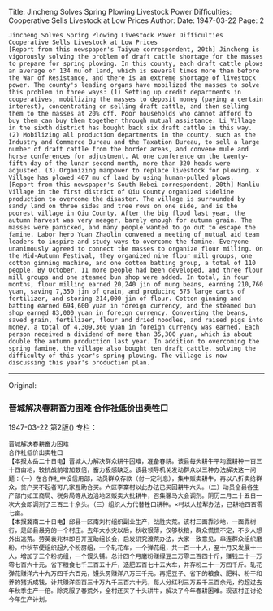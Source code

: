Title: Jincheng Solves Spring Plowing Livestock Power Difficulties: Cooperative Sells Livestock at Low Prices
Author:
Date: 1947-03-22
Page: 2

    Jincheng Solves Spring Plowing Livestock Power Difficulties
    Cooperative Sells Livestock at Low Prices
    [Report from this newspaper's Taiyue correspondent, 20th] Jincheng is vigorously solving the problem of draft cattle shortage for the masses to prepare for spring plowing. In this county, each draft cattle plows an average of 134 mu of land, which is several times more than before the War of Resistance, and there is an extreme shortage of livestock power. The county's leading organs have mobilized the masses to solve this problem in three ways: (1) Setting up credit departments in cooperatives, mobilizing the masses to deposit money (paying a certain interest), concentrating on selling draft cattle, and then selling them to the masses at 20% off. Poor households who cannot afford to buy them can buy them together through mutual assistance. Li Village in the sixth district has bought back six draft cattle in this way. (2) Mobilizing all production departments in the county, such as the Industry and Commerce Bureau and the Taxation Bureau, to sell a large number of draft cattle from the border areas, and convene mule and horse conferences for adjustment. At one conference on the twenty-fifth day of the lunar second month, more than 320 heads were adjusted. (3) Organizing manpower to replace livestock for plowing. × Village has plowed 407 mu of land by using human-pulled plows.
    [Report from this newspaper's South Hebei correspondent, 20th] Nanliu Village in the first district of Qiu County organized sideline production to overcome the disaster. The village is surrounded by sandy land on three sides and tree rows on one side, and is the poorest village in Qiu County. After the big flood last year, the autumn harvest was very meager, barely enough for autumn grain. The masses were panicked, and many people wanted to go out to escape the famine. Labor hero Yuan Zhaolin convened a meeting of mutual aid team leaders to inspire and study ways to overcome the famine. Everyone unanimously agreed to connect the masses to organize flour milling. On the Mid-Autumn Festival, they organized nine flour mill groups, one cotton ginning machine, and one cotton batting group, a total of 110 people. By October, 11 more people had been developed, and three flour mill groups and one steamed bun shop were added. In total, in four months, flour milling earned 20,240 jin of mung beans, earning 210,760 yuan, saving 7,350 jin of grain, and producing 575 large carts of fertilizer, and storing 214,000 jin of flour. Cotton ginning and batting earned 694,600 yuan in foreign currency, and the steamed bun shop earned 83,000 yuan in foreign currency. Converting the beans, saved grain, fertilizer, flour and dried noodles, and raised pigs into money, a total of 4,309,360 yuan in foreign currency was earned. Each person received a dividend of more than 35,300 yuan, which is about double the autumn production last year. In addition to overcoming the spring famine, the village also bought ten draft cattle, solving the difficulty of this year's spring plowing. The village is now discussing this year's production plan.



<hr /> 

Original: 


### 晋城解决春耕畜力困难  合作社低价出卖牲口

1947-03-22
第2版()
专栏：

    晋城解决春耕畜力困难
    合作社低价出卖牲口
    【本报太岳二十日电】晋城大力解决群众耕牛困难，准备春耕。该县每头耕牛平均震耕种一百三十四亩地，较抗战前增加数倍，畜力极感缺乏。该县领导机关发动群众以三种办法解决这一问题：（一）在合作社中设信用部，动员群众存款（付一定利息），集中贩卖耕牛，再以八折卖给群众，贫户买不起者可几家互助合买。六区李寨村以此办法已买回耕牛六头。（二）动员全县各生产部门如工商局、税务局等从边沿地区贩卖大批耕牛，召集骡马大会调剂。阴历二月二十五日一次大会即调剂了三百二十余头。（三）组织人力代替牲口耕种。×村以人拉犁办法，已耕地四百零七亩。
    【本报冀南二十日电】邱县一区南刘村组织副业生产，战胜灾荒。该村三面靠沙地，一面靠树行，是邱县最穷的一个村庄。去年大水灾以后，秋收很薄，仅够秋粮，群众慌慌不定，不少人想外出逃荒。劳英袁兆林即召开互助组长会，启发研究渡荒办法，大家一致意见，串连群众组织磨粉。中秋节便组织起九个粉房组，一个轧花车，一个弹花组，共一百一十人，至十月又发展十一人，增加了三个粉坊组，一个馒头铺。总计四个月磨粉赚绿豆二万零二百四十斤，赚钱二十一万零七百六十元，省下粮食七千三百五十斤，造肥五百七十五大车，并存粉二十一万四千斤。轧花弹花赚洋六十九万四千六百元，馒头房赚洋八万三千元。再把豆子、省下的粮食、肥料、粉干和养的猪折成钱，计共赚洋四百三十万九千三百六十元，每人分红利三万五千三百余元，约超过去年秋季生产一倍。除克服了春荒外，全村还买了十头耕牛，解决了今年春耕困难。现该村正讨论今年生产计划。
